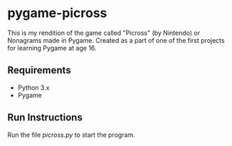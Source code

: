 ﻿# pygame-picross
This is my rendition of the game called "Picross" (by Nintendo) or Nonagrams made in Pygame. Created as a part of one of the first projects for learning Pygame at age 16.  

## Requirements
- Python 3.x
- Pygame

## Run Instructions
Run the file *picross.py* to start the program.
